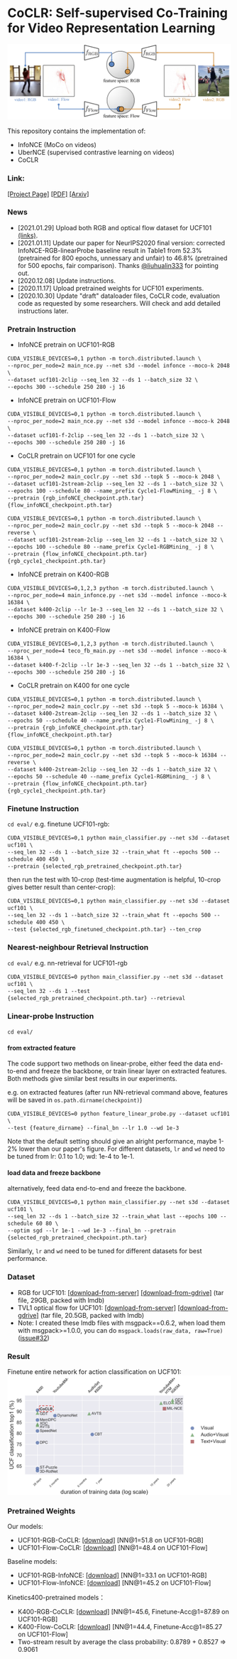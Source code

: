 # CoCLR: Self-supervised Co-Training for Video Representation Learning

![arch](asset/teaser.png)

This repository contains the implementation of:

* InfoNCE (MoCo on videos)
* UberNCE (supervised contrastive learning on videos)
* CoCLR

### Link: 

[[Project Page]](http://www.robots.ox.ac.uk/~vgg/research/CoCLR/)
[[PDF]](http://www.robots.ox.ac.uk/~vgg/publications/2020/Han20b/han20b.pdf)
[[Arxiv]](https://arxiv.org/abs/2010.09709)

### News
* [2021.01.29] Upload both RGB and optical flow dataset for UCF101 [(links)](#dataset). 
* [2021.01.11] Update our paper for NeurIPS2020 final version: corrected InfoNCE-RGB-linearProbe baseline result in Table1 from 52.3% (pretrained for 800 epochs, unnessary and unfair) to 46.8% (pretrained for 500 epochs, fair comparison). Thanks [@liuhualin333](https://github.com/liuhualin333) for pointing out.
* [2020.12.08] Update instructions.
* [2020.11.17] Upload pretrained weights for UCF101 experiments.
* [2020.10.30] Update "draft" dataloader files, CoCLR code, evaluation code as requested by some researchers. Will check and add detailed instructions later.

### Pretrain Instruction

* InfoNCE pretrain on UCF101-RGB
```
CUDA_VISIBLE_DEVICES=0,1 python -m torch.distributed.launch \
--nproc_per_node=2 main_nce.py --net s3d --model infonce --moco-k 2048 \
--dataset ucf101-2clip --seq_len 32 --ds 1 --batch_size 32 \
--epochs 300 --schedule 250 280 -j 16
```

* InfoNCE pretrain on UCF101-Flow
```
CUDA_VISIBLE_DEVICES=0,1 python -m torch.distributed.launch \
--nproc_per_node=2 main_nce.py --net s3d --model infonce --moco-k 2048 \
--dataset ucf101-f-2clip --seq_len 32 --ds 1 --batch_size 32 \
--epochs 300 --schedule 250 280 -j 16
```

* CoCLR pretrain on UCF101 for one cycle
```
CUDA_VISIBLE_DEVICES=0,1 python -m torch.distributed.launch \
--nproc_per_node=2 main_coclr.py --net s3d --topk 5 --moco-k 2048 \
--dataset ucf101-2stream-2clip --seq_len 32 --ds 1 --batch_size 32 \
--epochs 100 --schedule 80 --name_prefix Cycle1-FlowMining_ -j 8 \
--pretrain {rgb_infoNCE_checkpoint.pth.tar} {flow_infoNCE_checkpoint.pth.tar}
```
```
CUDA_VISIBLE_DEVICES=0,1 python -m torch.distributed.launch \
--nproc_per_node=2 main_coclr.py --net s3d --topk 5 --moco-k 2048 --reverse \
--dataset ucf101-2stream-2clip --seq_len 32 --ds 1 --batch_size 32 \
--epochs 100 --schedule 80 --name_prefix Cycle1-RGBMining_ -j 8 \
--pretrain {flow_infoNCE_checkpoint.pth.tar} {rgb_cycle1_checkpoint.pth.tar} 
```

* InfoNCE pretrain on K400-RGB
```
CUDA_VISIBLE_DEVICES=0,1,2,3 python -m torch.distributed.launch \
--nproc_per_node=4 main_infonce.py --net s3d --model infonce --moco-k 16384 \
--dataset k400-2clip --lr 1e-3 --seq_len 32 --ds 1 --batch_size 32 \
--epochs 300 --schedule 250 280 -j 16
```

* InfoNCE pretrain on K400-Flow
```
CUDA_VISIBLE_DEVICES=0,1,2,3 python -m torch.distributed.launch \
--nproc_per_node=4 teco_fb_main.py --net s3d --model infonce --moco-k 16384 \
--dataset k400-f-2clip --lr 1e-3 --seq_len 32 --ds 1 --batch_size 32 \
--epochs 300 --schedule 250 280 -j 16
```

* CoCLR pretrain on K400 for one cycle
```
CUDA_VISIBLE_DEVICES=0,1 python -m torch.distributed.launch \
--nproc_per_node=2 main_coclr.py --net s3d --topk 5 --moco-k 16384 \
--dataset k400-2stream-2clip --seq_len 32 --ds 1 --batch_size 32 \
--epochs 50 --schedule 40 --name_prefix Cycle1-FlowMining_ -j 8 \
--pretrain {rgb_infoNCE_checkpoint.pth.tar} {flow_infoNCE_checkpoint.pth.tar}
```
```
CUDA_VISIBLE_DEVICES=0,1 python -m torch.distributed.launch \
--nproc_per_node=2 main_coclr.py --net s3d --topk 5 --moco-k 16384 --reverse \
--dataset k400-2stream-2clip --seq_len 32 --ds 1 --batch_size 32 \
--epochs 50 --schedule 40 --name_prefix Cycle1-RGBMining_ -j 8 \
--pretrain {flow_infoNCE_checkpoint.pth.tar} {rgb_cycle1_checkpoint.pth.tar} 
```

### Finetune Instruction
`cd eval/`
e.g. finetune UCF101-rgb:
```
CUDA_VISIBLE_DEVICES=0,1 python main_classifier.py --net s3d --dataset ucf101 \
--seq_len 32 --ds 1 --batch_size 32 --train_what ft --epochs 500 --schedule 400 450 \
--pretrain {selected_rgb_pretrained_checkpoint.pth.tar}
```
then run the test with 10-crop (test-time augmentation is helpful, 10-crop gives better result than center-crop):
```
CUDA_VISIBLE_DEVICES=0,1 python main_classifier.py --net s3d --dataset ucf101 \
--seq_len 32 --ds 1 --batch_size 32 --train_what ft --epochs 500 --schedule 400 450 \
--test {selected_rgb_finetuned_checkpoint.pth.tar} --ten_crop
```

### Nearest-neighbour Retrieval Instruction
`cd eval/`
e.g. nn-retrieval for UCF101-rgb
```
CUDA_VISIBLE_DEVICES=0 python main_classifier.py --net s3d --dataset ucf101 \
--seq_len 32 --ds 1 --test {selected_rgb_pretrained_checkpoint.pth.tar} --retrieval
```

### Linear-probe Instruction
`cd eval/`
#### from extracted feature
The code support two methods on linear-probe, 
either feed the data end-to-end and freeze the backbone, 
or train linear layer on extracted features.
Both methods give similar best results in our experiments.

e.g. on extracted features (after run NN-retrieval command above, features will be saved in `os.path.dirname(checkpoint)`)
```
CUDA_VISIBLE_DEVICES=0 python feature_linear_probe.py --dataset ucf101 \
--test {feature_dirname} --final_bn --lr 1.0 --wd 1e-3
```
Note that the default setting should give an alright performance, maybe 1-2% lower than our paper's figure. 
For different datasets, `lr` and `wd` need to be tuned from lr: 0.1 to 1.0; wd: 1e-4 to 1e-1.

#### load data and freeze backbone
alternatively, feed data end-to-end and freeze the backbone.
```
CUDA_VISIBLE_DEVICES=0,1 python main_classifier.py --net s3d --dataset ucf101 \
--seq_len 32 --ds 1 --batch_size 32 --train_what last --epochs 100 --schedule 60 80 \
--optim sgd --lr 1e-1 --wd 1e-3 --final_bn --pretrain {selected_rgb_pretrained_checkpoint.pth.tar}
```
Similarly, `lr` and `wd` need to be tuned for different datasets for best performance.  


### Dataset
* RGB for UCF101: [[download-from-server]](http://thor.robots.ox.ac.uk/~vgg/data/CoCLR/ucf101_rgb_lmdb.tar) [[download-from-gdrive]](https://drive.google.com/file/d/1jVqBWl6iHYzcnb0IZ5ezpH_uK5jdHtoF/view?usp=sharing) (tar file, 29GB, packed with lmdb)
* TVL1 optical flow for UCF101: [[download-from-server]](http://thor.robots.ox.ac.uk/~vgg/data/CoCLR/ucf101_flow_lmdb.tar) [[download-from-gdrive]](https://drive.google.com/file/d/1NRElvRyVKX8siVu5HFKOETn4uqnzM4GH/view?usp=sharing) (tar file, 20.5GB, packed with lmdb)
* Note: I created these lmdb files with msgpack==0.6.2, when load them with msgpack>=1.0.0, you can do `msgpack.loads(raw_data, raw=True)`([issue#32](https://github.com/TengdaHan/CoCLR/issues/32))

### Result
Finetune entire network for action classification on UCF101:
![arch](asset/coclr-finetune.png)

### Pretrained Weights

Our models:
* UCF101-RGB-CoCLR: [[download]](http://www.robots.ox.ac.uk/~htd/coclr/CoCLR-ucf101-rgb-128-s3d-ep182.tar) [NN@1=51.8 on UCF101-RGB]
* UCF101-Flow-CoCLR: [[download]](http://www.robots.ox.ac.uk/~htd/coclr/CoCLR-ucf101-flow-128-s3d-epoch109.pth.tar) [NN@1=48.4 on UCF101-Flow]

Baseline models:
* UCF101-RGB-InfoNCE: [[download]](http://www.robots.ox.ac.uk/~htd/coclr/InfoNCE-ucf101-rgb-128-s3d-ep399.pth.tar) [NN@1=33.1 on UCF101-RGB]
* UCF101-Flow-InfoNCE: [[download]](http://www.robots.ox.ac.uk/~htd/coclr/InfoNCE-ucf101-f-128-s3d-ep396.pth.tar) [NN@1=45.2 on UCF101-Flow]

Kinetics400-pretrained models：
* K400-RGB-CoCLR: [[download]](http://www.robots.ox.ac.uk/~htd/coclr/CoCLR-k400-rgb-128-s3d.pth.tar) [NN@1=45.6, Finetune-Acc@1=87.89 on UCF101-RGB]
* K400-Flow-CoCLR: [[download]](http://www.robots.ox.ac.uk/~htd/coclr/CoCLR-k400-flow-128-s3d.pth.tar) [NN@1=44.4, Finetune-Acc@1=85.27 on UCF101-Flow]
* Two-stream result by average the class probability: 0.8789 + 0.8527 => 0.9061


